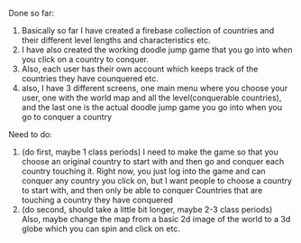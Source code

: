 Done so far:

1. Basically so far I have created a firebase collection of countries and their different level lengths and characteristics etc.
2. I have also created the working doodle jump game that you go into when you click on a country to conquer.
3. Also, each user has their own account which keeps track of the countries they have counquered etc.
4. also, I have 3 different screens, one main menu where you choose your user, one with the world map and all the level(conquerable countries), and the last one is the actual doodle jump game you go into when you go to conquer a country

Need to do:

1. (do first, maybe 1 class periods) I need to make the game so that you choose an original country to start with and then go and conquer each country touching it. Right now, you just log into the game and can conquer any country you click on, but I want people to choose a country to start with, and then only be able to conquer Countries that are touching a country they have conquered
2. (do second, should take a little bit longer, maybe 2-3 class periods) Also, maybe change the map from a basic 2d image of the world to a 3d globe which you can spin and click on etc.

